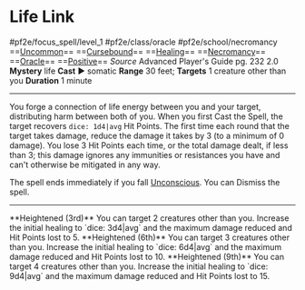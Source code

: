 # Life Link
#pf2e/focus_spell/level_1 #pf2e/class/oracle #pf2e/school/necromancy 
==[Uncommon](Uncommon.md)== ==[Cursebound](Cursebound.md)== ==[Healing](Healing.md)== ==[Necromancy](Necromancy.md)== ==[Oracle](Oracle.md)== ==[Positive](Positive.md)==
*Source* Advanced Player's Guide pg. 232 2.0
**Mystery** life
**Cast** ► somatic
**Range** 30 feet; **Targets** 1 creature other than you
**Duration** 1 minute

---
You forge a connection of life energy between you and your target, distributing harm between both of you. When you first Cast the Spell, the target recovers `dice: 1d4|avg` Hit Points. The first time each round that the target takes damage, reduce the damage it takes by 3 (to a minimum of 0 damage). You lose 3 Hit Points each time, or the total damage dealt, if less than 3; this damage ignores any immunities or resistances you have and can't otherwise be mitigated in any way.

The spell ends immediately if you fall [Unconscious](Unconscious.md). You can Dismiss the spell.

<hr>
**Heightened (3rd)** You can target 2 creatures other than you. Increase the initial healing to `dice: 3d4|avg` and the maximum damage reduced and Hit Points lost to 5.
**Heightened (6th)** You can target 3 creatures other than you. Increase the initial healing to `dice: 6d4|avg` and the maximum damage reduced and Hit Points lost to 10.
**Heightened (9th)** You can target 4 creatures other than you. Increase the initial healing to `dice: 9d4|avg` and the maximum damage reduced and Hit Points lost to 15.